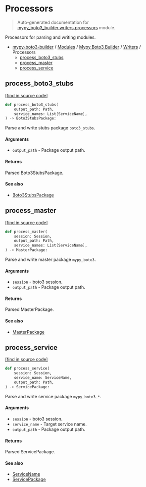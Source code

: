 # Processors

> Auto-generated documentation for [mypy_boto3_builder.writers.processors](https://github.com/vemel/mypy_boto3_builder/blob/master/mypy_boto3_builder/writers/processors.py) module.

Processors for parsing and writing modules.

- [mypy-boto3-builder](../../README.md#mypy_boto3_builder) / [Modules](../../MODULES.md#mypy-boto3-builder-modules) / [Mypy Boto3 Builder](../index.md#mypy-boto3-builder) / [Writers](index.md#writers) / Processors
    - [process_boto3_stubs](#process_boto3_stubs)
    - [process_master](#process_master)
    - [process_service](#process_service)

## process_boto3_stubs

[[find in source code]](https://github.com/vemel/mypy_boto3_builder/blob/master/mypy_boto3_builder/writers/processors.py#L25)

```python
def process_boto3_stubs(
    output_path: Path,
    service_names: List[ServiceName],
) -> Boto3StubsPackage:
```

Parse and write stubs package `boto3_stubs`.

#### Arguments

- `output_path` - Package output path.

#### Returns

Parsed Boto3StubsPackage.

#### See also

- [Boto3StubsPackage](../structures/boto3_stubs_package.md#boto3stubspackage)

## process_master

[[find in source code]](https://github.com/vemel/mypy_boto3_builder/blob/master/mypy_boto3_builder/writers/processors.py#L46)

```python
def process_master(
    session: Session,
    output_path: Path,
    service_names: List[ServiceName],
) -> MasterPackage:
```

Parse and write master package `mypy_boto3`.

#### Arguments

- `session` - boto3 session.
- `output_path` - Package output path.

#### Returns

Parsed MasterPackage.

#### See also

- [MasterPackage](../structures/master_package.md#masterpackage)

## process_service

[[find in source code]](https://github.com/vemel/mypy_boto3_builder/blob/master/mypy_boto3_builder/writers/processors.py#L70)

```python
def process_service(
    session: Session,
    service_name: ServiceName,
    output_path: Path,
) -> ServicePackage:
```

Parse and write service package `mypy_boto3_*`.

#### Arguments

- `session` - boto3 session.
- `service_name` - Target service name.
- `output_path` - Package output path.

#### Returns

Parsed ServicePackage.

#### See also

- [ServiceName](../service_name.md#servicename)
- [ServicePackage](../structures/service_package.md#servicepackage)
